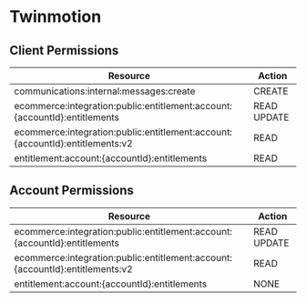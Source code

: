 # Twinmotion


## Client Permissions
| Resource | Action |
| -------- | ------ |
| communications:internal:messages:create | CREATE |
| ecommerce:integration:public:entitlement:account:{accountId}:entitlements | READ UPDATE |
| ecommerce:integration:public:entitlement:account:{accountId}:entitlements:v2 | READ |
| entitlement:account:{accountId}:entitlements | READ |

## Account Permissions
| Resource | Action |
| -------- | ------ |
| ecommerce:integration:public:entitlement:account:{accountId}:entitlements | READ UPDATE |
| ecommerce:integration:public:entitlement:account:{accountId}:entitlements:v2 | READ |
| entitlement:account:{accountId}:entitlements | NONE |

